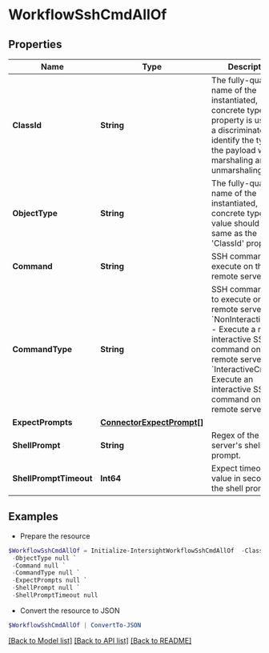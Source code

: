 # WorkflowSshCmdAllOf
## Properties

Name | Type | Description | Notes
------------ | ------------- | ------------- | -------------
**ClassId** | **String** | The fully-qualified name of the instantiated, concrete type. This property is used as a discriminator to identify the type of the payload when marshaling and unmarshaling data. | [default to "workflow.SshCmd"]
**ObjectType** | **String** | The fully-qualified name of the instantiated, concrete type. The value should be the same as the &#39;ClassId&#39; property. | [default to "workflow.SshCmd"]
**Command** | **String** | SSH command to execute on the remote server. | [optional] 
**CommandType** | **String** | SSH command type to execute on the remote server. * &#x60;NonInteractiveCmd&#x60; - Execute a non-interactive SSH command on the remote server. * &#x60;InteractiveCmd&#x60; - Execute an interactive SSH command on the remote server. | [optional] [default to "NonInteractiveCmd"]
**ExpectPrompts** | [**ConnectorExpectPrompt[]**](ConnectorExpectPrompt.md) |  | [optional] 
**ShellPrompt** | **String** | Regex of the remote server&#39;s shell prompt. | [optional] 
**ShellPromptTimeout** | **Int64** | Expect timeout value in seconds for the shell prompt. | [optional] 

## Examples

- Prepare the resource
```powershell
$WorkflowSshCmdAllOf = Initialize-IntersightWorkflowSshCmdAllOf  -ClassId null `
 -ObjectType null `
 -Command null `
 -CommandType null `
 -ExpectPrompts null `
 -ShellPrompt null `
 -ShellPromptTimeout null
```

- Convert the resource to JSON
```powershell
$WorkflowSshCmdAllOf | ConvertTo-JSON
```

[[Back to Model list]](../README.md#documentation-for-models) [[Back to API list]](../README.md#documentation-for-api-endpoints) [[Back to README]](../README.md)

